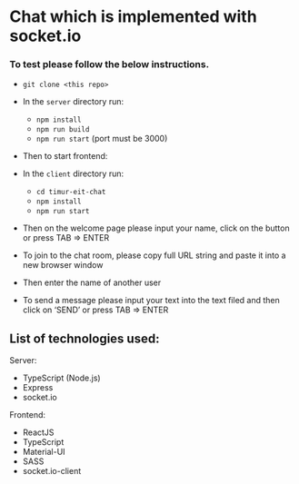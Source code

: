 # Chat which is implemented with socket.io
### To test please follow the below instructions.

* `git clone <this repo>`
* In the `server` directory run: 
    * `npm install`
    * `npm run build`
    * `npm run start` (port must be 3000)

* Then to start frontend:
* In the `client` directory run:
    * `cd timur-eit-chat` 
    * `npm install` 
    * `npm run start`

* Then on the welcome page please input your name, click on the button or press TAB => ENTER
* To join to the chat room, please copy full URL string and paste it into a new browser window
* Then enter the name of another user
* To send a message please input your text into the text filed and then click on ‘SEND’ or press TAB => ENTER

## List of technologies used:

Server:
* TypeScript (Node.js)
* Express
* socket.io

Frontend:
* ReactJS
* TypeScript
* Material-UI
* SASS
* socket.io-client